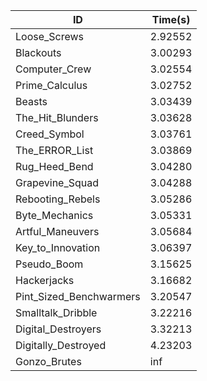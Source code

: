 |ID|Time(s)|
|-|-|
|Loose_Screws|2.92552|
|Blackouts|3.00293|
|Computer_Crew|3.02554|
|Prime_Calculus|3.02752|
|Beasts|3.03439|
|The_Hit_Blunders|3.03628|
|Creed_Symbol|3.03761|
|The_ERROR_List|3.03869|
|Rug_Heed_Bend|3.04280|
|Grapevine_Squad|3.04288|
|Rebooting_Rebels|3.05286|
|Byte_Mechanics|3.05331|
|Artful_Maneuvers|3.05684|
|Key_to_Innovation|3.06397|
|Pseudo_Boom|3.15625|
|Hackerjacks|3.16682|
|Pint_Sized_Benchwarmers|3.20547|
|Smalltalk_Dribble|3.22216|
|Digital_Destroyers|3.32213|
|Digitally_Destroyed|4.23203|
|Gonzo_Brutes|inf|
